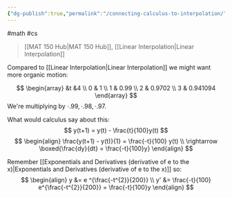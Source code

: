 ```yaml
---
{"dg-publish":true,"permalink":"/connecting-calculus-to-interpolation/","dgHomeLink":true,"dgPassFrontmatter":false}
---
```


#math #cs 
> [[MAT 150 Hub|MAT 150 Hub]], [[Linear Interpolation|Linear Interpolation]]

Compared to [[Linear Interpolation|Linear Interpolation]] we might want more organic motion:
<style>
.container {font-family: sans-serif; text-align: center;}
.button-wrapper button {z-index: 1;height: 40px; width: 100px; margin: 10px;padding: 5px;}
.excalidraw .App-menu_top .buttonList { display: flex;}
.excalidraw-wrapper { height: 800px; margin: 50px; position: relative;}
:root[dir="ltr"] .excalidraw .layer-ui__wrapper .zen-mode-transition.App-menu_bottom--transition-left {transform: none;}
</style><script src="https://unpkg.com/react@17/umd/react.production.min.js"></script><script src="https://unpkg.com/react-dom@17/umd/react-dom.production.min.js"></script><script type="text/javascript" src="https://unpkg.com/@excalidraw/excalidraw@0.12.0/dist/excalidraw.production.min.js"></script><div id="Connecting_Calculus_to_Interpolation_2022-10-17_1012.30.excalidraw.md1"></div><script>(function(){const InitialData={"type":"excalidraw","version":2,"source":"https://excalidraw.com","elements":[{"id":"fMIF8YYqSpEvAXumdCvw9","type":"arrow","x":-99.199951171875,"y":-145.44376373291016,"width":350.39996337890625,"height":0,"angle":0,"strokeColor":"#000000","backgroundColor":"transparent","fillStyle":"hachure","strokeWidth":2,"strokeStyle":"solid","roughness":0,"opacity":100,"groupIds":[],"strokeSharpness":"round","seed":2074492061,"version":117,"versionNonce":284200957,"isDeleted":false,"boundElements":null,"updated":1666026896421,"link":null,"locked":false,"points":[[0,0],[350.39996337890625,0]],"lastCommittedPoint":null,"startBinding":null,"endBinding":null,"startArrowhead":"bar","endArrowhead":"bar"},{"id":"ZKq4bUlGg1siUCE8ROhe-","type":"arrow","x":-100.79998779296875,"y":-180.64374542236328,"width":26.440677966101696,"height":0,"angle":0,"strokeColor":"#c92a2a","backgroundColor":"transparent","fillStyle":"hachure","strokeWidth":2,"strokeStyle":"solid","roughness":0,"opacity":100,"groupIds":[],"strokeSharpness":"round","seed":1316795379,"version":531,"versionNonce":1380839763,"isDeleted":false,"boundElements":null,"updated":1666026901074,"link":null,"locked":false,"points":[[0,0],[26.440677966101696,0]],"lastCommittedPoint":null,"startBinding":{"elementId":"7GNzsh1M","focus":1.872001953125,"gap":10.9000244140625},"endBinding":{"elementId":"HCcRPAxd","focus":-1.8560021972656253,"gap":10.700027465820312},"startArrowhead":null,"endArrowhead":"arrow"},{"type":"arrow","version":679,"versionNonce":614528733,"isDeleted":false,"id":"e5mvFtLddiMHdFLIuymN3","fillStyle":"hachure","strokeWidth":2,"strokeStyle":"solid","roughness":0,"opacity":100,"angle":0,"x":-74.71184682037871,"y":-180.73188639495334,"strokeColor":"#c92a2a","backgroundColor":"transparent","width":31.728813559322035,"height":0,"seed":753438909,"groupIds":[],"strokeSharpness":"round","boundElements":[],"updated":1666026904318,"link":null,"locked":false,"startBinding":{"elementId":"HCcRPAxd","focus":1.8489509194584204,"gap":10.611886493230259},"endBinding":{"elementId":"pDq0exnP","focus":-1.9129511635990457,"gap":14.283021054025426},"lastCommittedPoint":null,"startArrowhead":null,"endArrowhead":"arrow","points":[[0,0],[31.728813559322035,0]]},{"type":"arrow","version":804,"versionNonce":724840819,"isDeleted":false,"id":"Rpee_iHilp7Q-DEHOaHRA","fillStyle":"hachure","strokeWidth":2,"strokeStyle":"solid","roughness":0,"opacity":100,"angle":0,"x":-44.3932081319518,"y":-180.7318998433776,"strokeColor":"#c92a2a","backgroundColor":"transparent","width":47.59322033898305,"height":0,"seed":868306003,"groupIds":[],"strokeSharpness":"round","boundElements":[],"updated":1666026904318,"link":null,"locked":false,"startBinding":{"elementId":"HCcRPAxd","focus":1.8489498435844802,"gap":10.611873044806003},"endBinding":{"elementId":"pDq0exnP","focus":-1.9129500877251053,"gap":11.411876096563816},"lastCommittedPoint":null,"startArrowhead":null,"endArrowhead":"arrow","points":[[0,0],[47.59322033898305,0]]},{"type":"text","version":246,"versionNonce":1756157213,"isDeleted":false,"id":"7GNzsh1M","fillStyle":"hachure","strokeWidth":2,"strokeStyle":"solid","roughness":0,"opacity":100,"angle":0,"x":-118.10003662109375,"y":-216.54376983642578,"strokeColor":"#c92a2a","backgroundColor":"transparent","width":27,"height":25,"seed":215519677,"groupIds":[],"strokeSharpness":"sharp","boundElements":[{"id":"ZKq4bUlGg1siUCE8ROhe-","type":"arrow"},{"id":"e5mvFtLddiMHdFLIuymN3","type":"arrow"}],"updated":1666026896421,"link":null,"locked":false,"fontSize":20,"fontFamily":1,"text":"1%","rawText":"1%","baseline":18,"textAlign":"left","verticalAlign":"top","containerId":null,"originalText":"1%"},{"type":"text","version":195,"versionNonce":1798236413,"isDeleted":false,"id":"HCcRPAxd","fillStyle":"hachure","strokeWidth":2,"strokeStyle":"solid","roughness":0,"opacity":100,"angle":0,"x":-79.9000244140625,"y":-216.3437728881836,"strokeColor":"#c92a2a","backgroundColor":"transparent","width":35,"height":25,"seed":1960910867,"groupIds":[],"strokeSharpness":"sharp","boundElements":[{"id":"ZKq4bUlGg1siUCE8ROhe-","type":"arrow"},{"id":"e5mvFtLddiMHdFLIuymN3","type":"arrow"},{"id":"Rpee_iHilp7Q-DEHOaHRA","type":"arrow"}],"updated":1666026900860,"link":null,"locked":false,"fontSize":20,"fontFamily":1,"text":"2%","rawText":"2%","baseline":18,"textAlign":"left","verticalAlign":"top","containerId":null,"originalText":"2%"},{"type":"text","version":196,"versionNonce":753017811,"isDeleted":false,"id":"pDq0exnP","fillStyle":"hachure","strokeWidth":2,"strokeStyle":"solid","roughness":0,"opacity":100,"angle":0,"x":-28.70001220703125,"y":-217.1437759399414,"strokeColor":"#c92a2a","backgroundColor":"transparent","width":35,"height":25,"seed":297271933,"groupIds":[],"strokeSharpness":"sharp","boundElements":[{"id":"e5mvFtLddiMHdFLIuymN3","type":"arrow"},{"id":"Rpee_iHilp7Q-DEHOaHRA","type":"arrow"}],"updated":1666026903948,"link":null,"locked":false,"fontSize":20,"fontFamily":1,"text":"3%","rawText":"3%","baseline":18,"textAlign":"left","verticalAlign":"top","containerId":null,"originalText":"3%"}],"appState":{"theme":"light","viewBackgroundColor":"#ffffff","currentItemStrokeColor":"#c92a2a","currentItemBackgroundColor":"transparent","currentItemFillStyle":"hachure","currentItemStrokeWidth":2,"currentItemStrokeStyle":"solid","currentItemRoughness":0,"currentItemOpacity":100,"currentItemFontFamily":1,"currentItemFontSize":20,"currentItemTextAlign":"left","currentItemStrokeSharpness":"sharp","currentItemStartArrowhead":null,"currentItemEndArrowhead":"arrow","currentItemLinearStrokeSharpness":"round","gridSize":null,"colorPalette":{}},"files":{}};InitialData.scrollToContent=true;App=()=>{const e=React.useRef(null),t=React.useRef(null),[n,i]=React.useState({width:void 0,height:void 0});return React.useEffect(()=>{i({width:t.current.getBoundingClientRect().width,height:t.current.getBoundingClientRect().height});const e=()=>{i({width:t.current.getBoundingClientRect().width,height:t.current.getBoundingClientRect().height})};return window.addEventListener("resize",e),()=>window.removeEventListener("resize",e)},[t]),React.createElement(React.Fragment,null,React.createElement("div",{className:"excalidraw-wrapper",ref:t},React.createElement(ExcalidrawLib.Excalidraw,{ref:e,width:n.width,height:n.height,initialData:InitialData,viewModeEnabled:!0,zenModeEnabled:!0,gridModeEnabled:!1})))},excalidrawWrapper=document.getElementById("Connecting_Calculus_to_Interpolation_2022-10-17_1012.30.excalidraw.md1");ReactDOM.render(React.createElement(App),excalidrawWrapper);})();</script>

$$
\begin{array}
&t &4 \\
0 & 1 \\
1 & 0.99 \\
2 & 0.9702 \\
3 & 0.941094
\end{array}
$$
We're multiplying by $\cdot .99, \cdot .98, \cdot .97$.

What would calculus say about this:
$$
y(t+1) = y(t) - \frac{t}{100}y(t)
$$
$$
\begin{align}
\frac{y(t+1) - y(t)}{1} = \frac{-t}{100} y(t) \\
\rightarrow \boxed{\frac{dy}{dt} = \frac{-t}{100}y}
\end{align}
$$

Remember [[Exponentials and Derivatives (derivative of e to the x)|Exponentials and Derivatives (derivative of e to the x)]]
so:
$$
\begin{align}
y &= e ^{\frac{-t^{2}}{200}} \\
y' &= \frac{-t}{100} e^{\frac{-t^{2}}{200}} = \frac{-t}{100}y
\end{align}
$$
<div id="Connecting_Calculus_to_Interpolation_2022-10-17_1022.47.excalidraw.md2"></div><script>(function(){const InitialData={"type":"excalidraw","version":2,"source":"https://excalidraw.com","elements":[{"id":"u0qegpc1ArlC1aEvteDr-","type":"arrow","x":-229.5999755859375,"y":170.55626678466797,"width":0,"height":278.4000244140625,"angle":0,"strokeColor":"#000000","backgroundColor":"transparent","fillStyle":"hachure","strokeWidth":1,"strokeStyle":"solid","roughness":1,"opacity":100,"groupIds":[],"strokeSharpness":"round","seed":1253147923,"version":43,"versionNonce":392868659,"isDeleted":false,"boundElements":null,"updated":1666027371736,"link":null,"locked":false,"points":[[0,0],[0,-278.4000244140625]],"lastCommittedPoint":null,"startBinding":null,"endBinding":null,"startArrowhead":null,"endArrowhead":"arrow"},{"id":"y2rrDRNpS3w-goRM5ibeG","type":"arrow","x":-298.3999938964844,"y":117.75621795654297,"width":347.1999816894531,"height":0,"angle":0,"strokeColor":"#000000","backgroundColor":"transparent","fillStyle":"hachure","strokeWidth":1,"strokeStyle":"solid","roughness":1,"opacity":100,"groupIds":[],"strokeSharpness":"round","seed":1882426749,"version":73,"versionNonce":975319805,"isDeleted":false,"boundElements":null,"updated":1666027375244,"link":null,"locked":false,"points":[[0,0],[347.1999816894531,0]],"lastCommittedPoint":null,"startBinding":null,"endBinding":null,"startArrowhead":null,"endArrowhead":"arrow"},{"id":"DbHzou62hJ7P3TkG7uHt5","type":"line","x":-229.5999755859375,"y":-63.04376983642578,"width":251.20001220703125,"height":180.79998779296875,"angle":0,"strokeColor":"#000000","backgroundColor":"transparent","fillStyle":"hachure","strokeWidth":1,"strokeStyle":"solid","roughness":1,"opacity":100,"groupIds":[],"strokeSharpness":"round","seed":378292051,"version":627,"versionNonce":1782896189,"isDeleted":false,"boundElements":null,"updated":1666027399797,"link":null,"locked":false,"points":[[0,0],[54.037416497768305,25.881476555072666],[100.79998779296875,106.39999389648438],[166.5151661627824,166.7471978322383],[251.20001220703125,180.79998779296875]],"lastCommittedPoint":[248.800048828125,184.79998779296875],"startBinding":null,"endBinding":null,"startArrowhead":null,"endArrowhead":null},{"id":"DDuiAjqZ","type":"text","x":-154,"y":-146.04376983642578,"width":12,"height":25,"angle":0,"strokeColor":"#000000","backgroundColor":"transparent","fillStyle":"hachure","strokeWidth":1,"strokeStyle":"solid","roughness":1,"opacity":100,"groupIds":[],"strokeSharpness":"sharp","seed":1489370547,"version":3,"versionNonce":1161940819,"isDeleted":true,"boundElements":null,"updated":1666027403962,"link":null,"locked":false,"text":"","rawText":"","fontSize":20,"fontFamily":1,"textAlign":"left","verticalAlign":"top","baseline":18,"containerId":null,"originalText":""}],"appState":{"theme":"light","viewBackgroundColor":"#ffffff","currentItemStrokeColor":"#000000","currentItemBackgroundColor":"transparent","currentItemFillStyle":"hachure","currentItemStrokeWidth":1,"currentItemStrokeStyle":"solid","currentItemRoughness":1,"currentItemOpacity":100,"currentItemFontFamily":1,"currentItemFontSize":20,"currentItemTextAlign":"left","currentItemStrokeSharpness":"sharp","currentItemStartArrowhead":null,"currentItemEndArrowhead":"arrow","currentItemLinearStrokeSharpness":"round","gridSize":null,"colorPalette":{}},"files":{}};InitialData.scrollToContent=true;App=()=>{const e=React.useRef(null),t=React.useRef(null),[n,i]=React.useState({width:void 0,height:void 0});return React.useEffect(()=>{i({width:t.current.getBoundingClientRect().width,height:t.current.getBoundingClientRect().height});const e=()=>{i({width:t.current.getBoundingClientRect().width,height:t.current.getBoundingClientRect().height})};return window.addEventListener("resize",e),()=>window.removeEventListener("resize",e)},[t]),React.createElement(React.Fragment,null,React.createElement("div",{className:"excalidraw-wrapper",ref:t},React.createElement(ExcalidrawLib.Excalidraw,{ref:e,width:n.width,height:n.height,initialData:InitialData,viewModeEnabled:!0,zenModeEnabled:!0,gridModeEnabled:!1})))},excalidrawWrapper=document.getElementById("Connecting_Calculus_to_Interpolation_2022-10-17_1022.47.excalidraw.md2");ReactDOM.render(React.createElement(App),excalidrawWrapper);})();</script>
